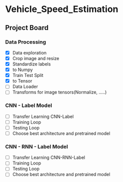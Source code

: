 # Vehicle_Speed_Estimation


## Project Board
### Data Processing
- [x] Data exploration
- [x] Crop image and resize 
- [x] Standardize labels
- [x] to Numpy
- [x] Train Test Split
- [x]  to Tensor
- [ ]  Data Loader
- [ ] Transforms for image tensors(Normalize, .....)

### CNN - Label Model
- [ ] Transfer Learning CNN-Label
- [ ] Training Loop 
- [ ] Testing Loop
- [ ] Choose best architecture and pretrained model

### CNN - RNN - Label Model
- [ ] Transfer Learning CNN-RNN-Label
- [ ] Training Loop 
- [ ] Testing Loop
- [ ] Choose best architecture and pretrained model
